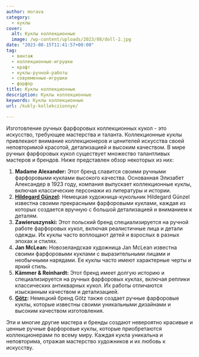 ```yaml
---
author: morava
category:
  - куклы
cover:
  alt: Куклы коллекционные
  image: /wp-content/uploads/2023/08/doll-2.jpg
date: "2023-08-15T11:41:57+00:00"
tag:
  - винтаж
  - коллекционные-игрушки
  - крафт
  - куклы-ручной-работы
  - современные-игрушки
  - фарфор
title: Куклы коллекционные
description: Куклы коллекционные
keywords: Куклы коллекционные
url: /kukly-kollekczionnye/

---
```

Изготовление ручных фарфоровых коллекционных кукол \- это искусство, требующее мастерства и таланта. Коллекционные куклы привлекают внимание коллекционеров и ценителей искусства своей неповторимой красотой, детализацией и высоким качеством. В мире ручных фарфоровых кукол существует множество талантливых мастеров и брендов. Ниже представлен обзор некоторых из них:

1. **Madame Alexander:** Этот бренд славится своими ручными фарфоровыми куклами высокого качества. Основанная Элизабет Александер в 1923 году, компания выпускает коллекционные куклы, включая классические персонажи из литературы и истории.
1. **[Hildegard Günzel](https://www.adora.ru/kukly-hildegard-gunzel/766/):** Немецкая художница-кукольник Hildegard Günzel известна своими прекрасными фарфоровыми куклами, каждая из которых создается вручную с большой детализацией и вниманием к деталям.
1. **Zawieruszynski:** Этот польский бренд специализируется на ручной работе фарфоровых кукол, включая реалистичные лица и детали одежды. Их куклы часто воплощают детей и взрослых в разных эпохах и стилях.
1. **Jan McLean:** Новозеландская художница Jan McLean известна своими фарфоровыми куклами с выразительными лицами и необычными нарядами. Ее куклы часто имеют характерные черты и яркий стиль.
1. **Kämmer & Reinhardt:** Этот бренд имеет долгую историю и специализируется на ручных фарфоровых куклах, включая реплики классических антикварных кукол. Их работы отличаются изысканным качеством и детализацией.
1. **[Götz](https://www.adora.ru/kukly-gotz/634/):** Немецкий бренд Götz также создает ручные фарфоровые куклы, которые известны своими уникальными дизайнами и высоким качеством изготовления.

Эти и многие другие мастера и бренды создают невероятно красивые и ценные ручные фарфоровые куклы, которые приобретаются коллекционерами по всему миру. Каждая кукла уникальна и неповторима, отражая мастерство художников и их любовь к искусству.
